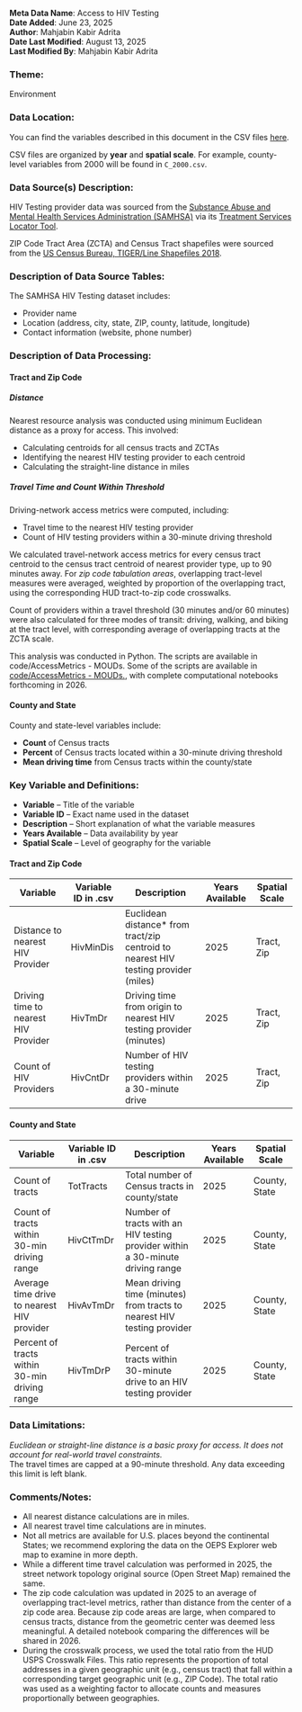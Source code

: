 **Meta Data Name**: Access to HIV Testing  
**Date Added**: June 23, 2025  
**Author**: Mahjabin Kabir Adrita  
**Date Last Modified**: August 13, 2025  
**Last Modified By**: Mahjabin Kabir Adrita  

### Theme:  
Environment  

### Data Location:  
You can find the variables described in this document in the CSV files [here](https://oeps.healthyregions.org/download).  

CSV files are organized by **year** and **spatial scale**. For example, county-level variables from 2000 will be found in `C_2000.csv`.  

### Data Source(s) Description:  
HIV Testing provider data was sourced from the [Substance Abuse and Mental Health Services Administration (SAMHSA)](https://www.samhsa.gov/) via its [Treatment Services Locator Tool](https://findtreatment.samhsa.gov/locator).  

ZIP Code Tract Area (ZCTA) and Census Tract shapefiles were sourced from the [US Census Bureau, TIGER/Line Shapefiles 2018](https://www.census.gov/geographies/mapping-files/time-series/geo/carto-boundary-file.html).

### Description of Data Source Tables:  
The SAMHSA HIV Testing dataset includes:  
- Provider name  
- Location (address, city, state, ZIP, county, latitude, longitude)  
- Contact information (website, phone number)  

### Description of Data Processing:  

#### Tract and Zip Code  

##### Distance  
Nearest resource analysis was conducted using minimum Euclidean distance as a proxy for access. This involved:  
- Calculating centroids for all census tracts and ZCTAs  
- Identifying the nearest HIV testing provider to each centroid  
- Calculating the straight-line distance in miles  

##### Travel Time and Count Within Threshold  
Driving-network access metrics were computed, including:  
- Travel time to the nearest HIV testing provider  
- Count of HIV testing providers within a 30-minute driving threshold  

We calculated travel-network access metrics for every census tract centroid to the census tract centroid of nearest provider type, up to 90 minutes away. For *zip code tabulation areas*, overlapping tract-level measures were averaged, weighted by proportion of the overlapping tract, using the corresponding HUD tract-to-zip code crosswalks. 

Count of providers within a travel threshold (30 minutes and/or 60 minutes) were also calculated for three modes of transit: driving, walking, and biking at the tract level, with corresponding average of overlapping tracts at the ZCTA scale. 

This analysis was conducted in Python. The scripts are available in code/AccessMetrics - MOUDs. Some of the scripts are available in [code/AccessMetrics - MOUDs.](https://github.com/GeoDaCenter/opioid-policy-scan/tree/fc3d94053dd1941a96a5945d73cc6f4845453484/code/Access%20Metrics%20-%20MOUD), with complete computational notebooks forthcoming in 2026.

#### County and State  
County and state-level variables include:  
- **Count** of Census tracts  
- **Percent** of Census tracts located within a 30-minute driving threshold  
- **Mean driving time** from Census tracts within the county/state  

### Key Variable and Definitions:

- **Variable** – Title of the variable  
- **Variable ID** – Exact name used in the dataset  
- **Description** – Short explanation of what the variable measures  
- **Years Available** – Data availability by year  
- **Spatial Scale** – Level of geography for the variable  

#### Tract and Zip Code

| Variable                          | Variable ID in .csv | Description | Years Available | Spatial Scale |
|----------------------------------|----------------------|-----------------------------------------------------------------------------|------------------|----------------|
| Distance to nearest HIV Provider  | HivMinDis | Euclidean distance* from tract/zip centroid to nearest HIV testing provider (miles) | 2025 | Tract, Zip     |
| Driving time to nearest HIV Provider | HivTmDr | Driving time from origin to nearest HIV testing provider (minutes)                  | 2025 | Tract, Zip     |
| Count of HIV Providers            | HivCntDr | Number of HIV testing providers within a 30-minute drive                             | 2025 | Tract, Zip     |

#### County and State

| Variable                                   | Variable ID in .csv | Description                                                                     | Years Available | Spatial Scale |
|-------------------------------------------|----------------------|----------------------------------------------------------------------------------|------------------|----------------|
| Count of tracts                           | TotTracts | Total number of Census tracts in county/state                                   | 2025 | County, State  |
| Count of tracts within 30-min driving range | HivCtTmDr | Number of tracts with an HIV testing provider within a 30-minute driving range           | 2025 | County, State  |
| Average time drive to nearest HIV provider | HivAvTmDr | Mean driving time (minutes) from tracts to nearest HIV testing provider                  | 2025 | County, State  |
| Percent of tracts within 30-min driving range | HivTmDrP | Percent of tracts within 30-minute drive to an HIV testing provider                      | 2025 | County, State  |

### Data Limitations:  
*Euclidean or straight-line distance is a basic proxy for access. It does not account for real-world travel constraints.*  
The travel times are capped at a 90-minute threshold. Any data exceeding this limit is left blank.

### Comments/Notes:  
* All nearest distance calculations are in miles. 
* All nearest travel time calculations are in minutes.
* Not all metrics are available for U.S. places beyond the continental States; we recommend exploring the data on the OEPS Explorer web map to examine in more depth.
* While a different time travel calculation was performed in 2025, the street network topology original source (Open Street Map) remained the same.
* The zip code calculation was updated in 2025 to an average of overlapping tract-level metrics, rather than distance from the center of a zip code area. Because zip code areas are large, when compared to census tracts, distance from the geometric center was deemed less meaningful. A detailed notebook comparing the differences will be shared in 2026.
* During the crosswalk process, we used the total ratio from the HUD USPS Crosswalk Files. This ratio represents the proportion of total addresses in a given geographic unit (e.g., census tract) that fall within a corresponding target geographic unit (e.g., ZIP Code). The total ratio was used as a weighting factor to allocate counts and measures proportionally between geographies.
